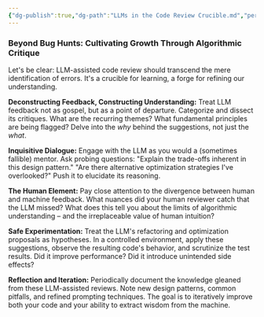 ```yaml
---
{"dg-publish":true,"dg-path":"LLMs in the Code Review Crucible.md","permalink":"/ll-ms-in-the-code-review-crucible/","tags":["Action/TODO"],"created":"2025-04-17T19:56:00","updated":"2025-04-17 19:56"}
---
```



### Beyond Bug Hunts: Cultivating Growth Through Algorithmic Critique

Let's be clear: LLM-assisted code review should transcend the mere identification of errors. It's a crucible for learning, a forge for refining our understanding.

**Deconstructing Feedback, Constructing Understanding:** Treat LLM feedback not as gospel, but as a point of departure. Categorize and dissect its critiques. What are the recurring themes? What fundamental principles are being flagged? Delve into the *why* behind the suggestions, not just the *what*.

**Inquisitive Dialogue:** Engage with the LLM as you would a (sometimes fallible) mentor. Ask probing questions: "Explain the trade-offs inherent in this design pattern." "Are there alternative optimization strategies I've overlooked?" Push it to elucidate its reasoning.

**The Human Element:** Pay close attention to the divergence between human and machine feedback. What nuances did your human reviewer catch that the LLM missed? What does this tell you about the limits of algorithmic understanding – and the irreplaceable value of human intuition?

**Safe Experimentation:** Treat the LLM's refactoring and optimization proposals as hypotheses. In a controlled environment, apply these suggestions, observe the resulting code's behavior, and scrutinize the test results. Did it improve performance? Did it introduce unintended side effects?

**Reflection and Iteration:** Periodically document the knowledge gleaned from these LLM-assisted reviews. Note new design patterns, common pitfalls, and refined prompting techniques. The goal is to iteratively improve both your code and your ability to extract wisdom from the machine.


